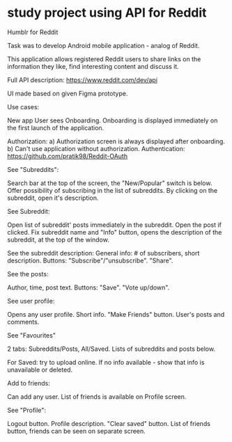 # study project using API for Reddit
Humblr for Reddit

Task was to develop Android mobile application - analog of Reddit. 

This application allows registered Reddit users to share links on the information they like,
find interesting content and discuss it.

Full API description: https://www.reddit.com/dev/api

UI made based on given Figma prototype.

Use cases:

New app User sees Onboarding.
Onboarding is displayed immediately on the first launch of the application.

Authorization:
a) Authorization screen is always displayed after onboarding.
b) Can't use application without authorization.
Authentication: https://github.com/pratik98/Reddit-OAuth

See "Subreddits":

Search bar at the top of the screen, the "New/Popular" switch is below.
Offer possibility of subscribing in the list of subreddits.
By clicking on the subreddit, open it's description.

See Subreddit:

Open list of subreddit' posts immediately in the subreddit.
Open the post if clicked.
Fix subreddit name and "Info" button, opens the description of the subreddit, at the top of the window.


See the subreddit description:
General info: # of subscribers, short description. 
Buttons:
"Subscribe"/"unsubscribe".
"Share".


See the posts:

Author, time, post text.
Buttons:
"Save".
"Vote up/down".


See user profile:

Opens any user profile.
Short info.
"Make Friends" button.
User's posts and comments.

See "Favourites"

2 tabs: Subreddits/Posts, All/Saved.
Lists of subreddits and posts below.

For Saved: try to upload online. If no info available - show that info is unavailable or deleted.


Add to friends:

Can add any user.
List of friends is available on Profile screen.

See "Profile":

Logout button.
Profile description.
"Clear saved" button.
List of friends button, friends can be seen on separate screen.

